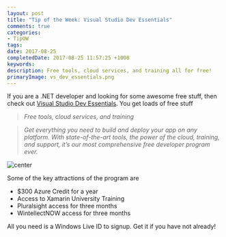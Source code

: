 ```yaml
---
layout: post
title: "Tip of the Week: Visual Studio Dev Essentials"
comments: true
categories: 
- TipOW
tags: 
date: 2017-08-25
completedDate: 2017-08-25 11:57:25 +1000
keywords: 
description: Free tools, cloud services, and training all for free!
primaryImage: vs_dev_essentials.png
---
```


If you are a .NET developer and looking for some awesome free stuff, then check out [Visual Studio Dev Essentials](https://www.visualstudio.com/dev-essentials/). You get loads of free stuff 

> *Free tools, cloud services, and training*

> *Get everything you need to build and deploy your app on any platform. With state-of-the-art tools, the power of the cloud, training, and support, it’s our most comprehensive free developer program ever.*

<img src="{{site.images_root}}/vs_dev_essentials.png" alt="center" alt="Visual Studio Dev Essentials" >

Some of the key attractions of the program are   

 - $300 Azure Credit for a year     
 - Access to Xamarin University Training    
 - Pluralsight access for three months    
 - WintellectNOW access for three months    

All you need is a Windows Live ID to signup. Get it if you have not already!